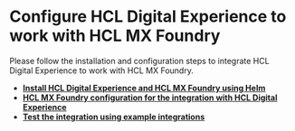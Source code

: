 # Configure HCL Digital Experience to work with HCL MX Foundry

Please follow the installation and configuration steps to integrate HCL Digital Experience to work with HCL MX Foundry.

-   **[Install HCL Digital Experience and HCL MX Foundry using Helm](./installation/index.md)**
-   **[HCL MX Foundry configuration for the integration with HCL Digital Experience](./configuration/index.md)**  
-   **[Test the integration using example integrations](./example/index.md)**  
